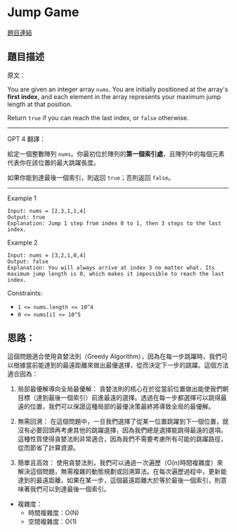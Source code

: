 # Jump Game

[題目連結](https://leetcode.com/problems/jump-game/description/)

## 題目描述
原文：
  
You are given an integer array `nums`. You are initially positioned at the array's **first index**, and each element in the array represents your maximum jump length at that position.

Return `true` if you can reach the last index, or `false` otherwise.

----

GPT 4 翻譯：

給定一個整數陣列 `nums`。你最初位於陣列的**第一個索引處**，且陣列中的每個元素代表你在該位置的最大跳躍長度。

如果你能到達最後一個索引，則返回 `true`；否則返回 `false`。

----

Example 1
```
Input: nums = [2,3,1,1,4]
Output: true
Explanation: Jump 1 step from index 0 to 1, then 3 steps to the last index.
```

Example 2
```
Input: nums = [3,2,1,0,4]
Output: false
Explanation: You will always arrive at index 3 no matter what. Its maximum jump length is 0, which makes it impossible to reach the last index.
```


Constraints:
* `1 <= nums.length <= 10^4`
* `0 <= nums[i] <= 10^5`



## 思路：

這個問題適合使用貪婪法則（Greedy Algorithm），因為在每一步跳躍時，我們可以根據當前能達到的最遠距離來做出最優選擇，從而決定下一步的跳躍。這個方法適合因為：

1. 局部最優解導向全局最優解： 貪婪法則的核心在於從當前位置做出能使我們朝目標（達到最後一個索引）前進最遠的選擇。透過在每一步都選擇可以跳得最遠的位置，我們可以保證這種局部的最優決策最終將導致全局的最優解。

2. 無需回溯： 在這個問題中，一旦我們選擇了從某一位置跳躍到下一個位置，就沒有必要回頭再考慮其他的跳躍選擇，因為我們總是選擇能跳得最遠的選項。這種性質使得貪婪法則非常適合，因為我們不需要考慮所有可能的跳躍路徑，從而節省了計算資源。

3. 簡單且高效： 使用貪婪法則，我們可以通過一次遍歷（O(n)時間複雜度）來解決這個問題，無需複雜的動態規劃或回溯算法。在每次遍歷過程中，更新能達到的最遠距離，如果在某一步，這個最遠距離大於等於最後一個索引，則意味著我們可以到達最後一個索引。


* 複雜度：
  * 時間複雜度：O(N)
  * 空間複雜度：O(1)
